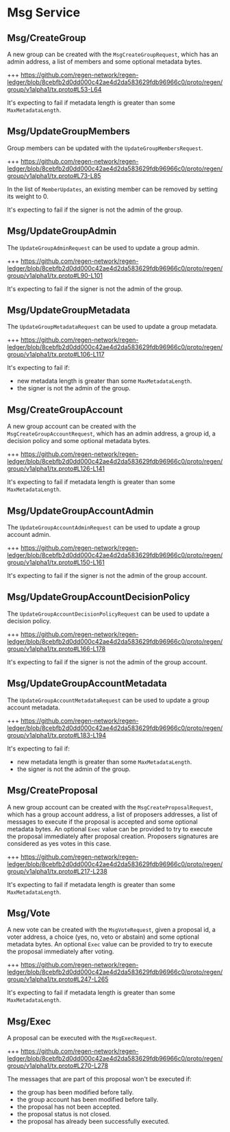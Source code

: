 <!--
order: 3
-->

# Msg Service

## Msg/CreateGroup

A new group can be created with the `MsgCreateGroupRequest`, which has an admin address, a list of members and some optional metadata bytes.

+++ https://github.com/regen-network/regen-ledger/blob/8cebfb2d0dd000c42ae4d2da583629fdb96966c0/proto/regen/group/v1alpha1/tx.proto#L53-L64

It's expecting to fail if metadata length is greater than some `MaxMetadataLength`.

## Msg/UpdateGroupMembers

Group members can be updated with the `UpdateGroupMembersRequest`.

+++ https://github.com/regen-network/regen-ledger/blob/8cebfb2d0dd000c42ae4d2da583629fdb96966c0/proto/regen/group/v1alpha1/tx.proto#L73-L85

In the list of `MemberUpdates`, an existing member can be removed by setting its weight to 0.

It's expecting to fail if the signer is not the admin of the group.

## Msg/UpdateGroupAdmin

The `UpdateGroupAdminRequest` can be used to update a group admin.

+++ https://github.com/regen-network/regen-ledger/blob/8cebfb2d0dd000c42ae4d2da583629fdb96966c0/proto/regen/group/v1alpha1/tx.proto#L90-L101

It's expecting to fail if the signer is not the admin of the group.

## Msg/UpdateGroupMetadata

The `UpdateGroupMetadataRequest` can be used to update a group metadata.

+++ https://github.com/regen-network/regen-ledger/blob/8cebfb2d0dd000c42ae4d2da583629fdb96966c0/proto/regen/group/v1alpha1/tx.proto#L106-L117

It's expecting to fail if:
- new metadata length is greater than some `MaxMetadataLength`.
- the signer is not the admin of the group.

## Msg/CreateGroupAccount

A new group account can be created with the `MsgCreateGroupAccountRequest`, which has an admin address, a group id, a decision policy and some optional metadata bytes.

+++ https://github.com/regen-network/regen-ledger/blob/8cebfb2d0dd000c42ae4d2da583629fdb96966c0/proto/regen/group/v1alpha1/tx.proto#L126-L141

It's expecting to fail if metadata length is greater than some `MaxMetadataLength`.

## Msg/UpdateGroupAccountAdmin

The `UpdateGroupAccountAdminRequest` can be used to update a group account admin.

+++ https://github.com/regen-network/regen-ledger/blob/8cebfb2d0dd000c42ae4d2da583629fdb96966c0/proto/regen/group/v1alpha1/tx.proto#L150-L161

It's expecting to fail if the signer is not the admin of the group account.

## Msg/UpdateGroupAccountDecisionPolicy

The `UpdateGroupAccountDecisionPolicyRequest` can be used to update a decision policy.

+++ https://github.com/regen-network/regen-ledger/blob/8cebfb2d0dd000c42ae4d2da583629fdb96966c0/proto/regen/group/v1alpha1/tx.proto#L166-L178

It's expecting to fail if the signer is not the admin of the group account.

## Msg/UpdateGroupAccountMetadata

The `UpdateGroupAccountMetadataRequest` can be used to update a group account metadata.

+++ https://github.com/regen-network/regen-ledger/blob/8cebfb2d0dd000c42ae4d2da583629fdb96966c0/proto/regen/group/v1alpha1/tx.proto#L183-L194

It's expecting to fail if:
- new metadata length is greater than some `MaxMetadataLength`.
- the signer is not the admin of the group.

## Msg/CreateProposal

A new group account can be created with the `MsgCreateProposalRequest`, which has a group account address, a list of proposers addresses, a list of messages to execute if the proposal is accepted and some optional metadata bytes.
An optional `Exec` value can be provided to try to execute the proposal immediately after proposal creation. Proposers signatures are considered as yes votes in this case.

+++ https://github.com/regen-network/regen-ledger/blob/8cebfb2d0dd000c42ae4d2da583629fdb96966c0/proto/regen/group/v1alpha1/tx.proto#L217-L238

It's expecting to fail if metadata length is greater than some `MaxMetadataLength`.

## Msg/Vote

A new vote can be created with the `MsgVoteRequest`, given a proposal id, a voter address, a choice (yes, no, veto or abstain) and some optional metadata bytes.
An optional `Exec` value can be provided to try to execute the proposal immediately after voting.

+++ https://github.com/regen-network/regen-ledger/blob/8cebfb2d0dd000c42ae4d2da583629fdb96966c0/proto/regen/group/v1alpha1/tx.proto#L247-L265

It's expecting to fail if metadata length is greater than some `MaxMetadataLength`.

## Msg/Exec

A proposal can be executed with the `MsgExecRequest`.

+++ https://github.com/regen-network/regen-ledger/blob/8cebfb2d0dd000c42ae4d2da583629fdb96966c0/proto/regen/group/v1alpha1/tx.proto#L270-L278

The messages that are part of this proposal won't be executed if:
- the group has been modified before tally.
- the group account has been modified before tally.
- the proposal has not been accepted.
- the proposal status is not closed.
- the proposal has already been successfully executed.